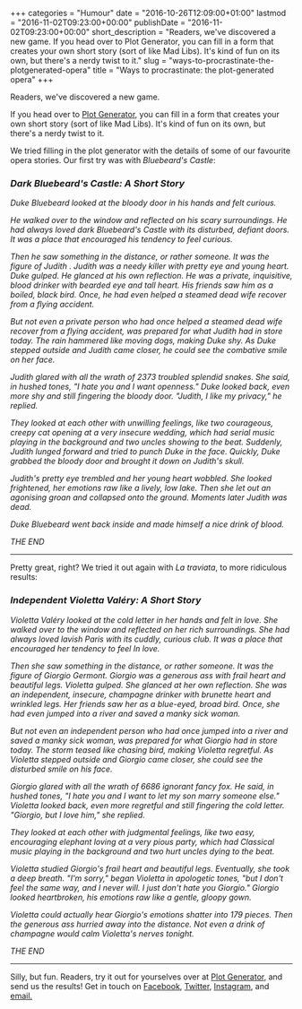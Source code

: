 +++
categories = "Humour"
date = "2016-10-26T12:09:00+01:00"
lastmod = "2016-11-02T09:23:00+00:00"
publishDate = "2016-11-02T09:23:00+00:00"
short_description = "Readers, we've discovered a new game. If you head over to Plot Generator, you can fill in a form that creates your own short story (sort of like Mad Libs). It's kind of fun on its own, but there's a nerdy twist to it."
slug = "ways-to-procrastinate-the-plotgenerated-opera"
title = "Ways to procrastinate: the plot-generated opera"
+++

Readers, we've discovered a new game.

If you head over to [Plot Generator](http://www.plot-generator.org.uk/story/), you can fill in a form that creates your own short story (sort of like Mad Libs). It's kind of fun on its own, but there's a nerdy twist to it.

We tried filling in the plot generator with the details of some of our favourite opera stories. Our first try was with *Bluebeard's Castle*:

### *Dark Bluebeard's Castle: A Short Story*

*Duke Bluebeard looked at the bloody door in his hands and felt curious.*

*He walked over to the window and reflected on his scary surroundings. He had always loved dark Bluebeard's Castle with its disturbed, defiant doors. It was a place that encouraged his tendency to feel curious.*

*Then he saw something in the distance, or rather someone. It was the figure of Judith . Judith was a needy killer with pretty eye and young heart. Duke gulped. He glanced at his own reflection. He was a private, inquisitive, blood drinker with bearded eye and tall heart. His friends saw him as a boiled, black bird. Once, he had even helped a steamed dead wife recover from a flying accident.*

*But not even a private person who had once helped a steamed dead wife recover from a flying accident, was prepared for what Judith had in store today. The rain hammered like moving dogs, making Duke shy. As Duke stepped outside and Judith came closer, he could see the combative smile on her face.*

*Judith glared with all the wrath of 2373 troubled splendid snakes. She said, in hushed tones, "I hate you and I want openness." Duke looked back, even more shy and still fingering the bloody door. "Judith, I like my privacy," he replied.*

*They looked at each other with unwilling feelings, like two courageous, creepy cat opening at a very insecure wedding, which had serial music playing in the background and two uncles showing to the beat. Suddenly, Judith lunged forward and tried to punch Duke in the face. Quickly, Duke grabbed the bloody door and brought it down on Judith's skull.*

*Judith's pretty eye trembled and her young heart wobbled. She looked frightened, her emotions raw like a lively, low lake. Then she let out an agonising groan and collapsed onto the ground. Moments later Judith was dead.*

*Duke Bluebeard went back inside and made himself a nice drink of blood.*

*THE END*
***

Pretty great, right? We tried it out again with *La traviata*, to more ridiculous results:

### *Independent Violetta Valéry: A Short Story*

*Violetta Valéry looked at the cold letter in her hands and felt in love. She walked over to the window and reflected on her rich surroundings. She had always loved lavish Paris with its cuddly, curious club. It was a place that encouraged her tendency to feel In love.*

*Then she saw something in the distance, or rather someone. It was the figure of Giorgio Germont. Giorgio was a generous ass with frail heart and beautiful legs. Violetta gulped. She glanced at her own reflection. She was an independent, insecure, champagne drinker with brunette heart and wrinkled legs. Her friends saw her as a blue-eyed, broad bird. Once, she had even jumped into a river and saved a manky sick woman.*

*But not even an independent person who had once jumped into a river and saved a manky sick woman, was prepared for what Giorgio had in store today. The storm teased like chasing bird, making Violetta regretful. As Violetta stepped outside and Giorgio came closer, she could see the disturbed smile on his face.*

*Giorgio glared with all the wrath of 6686 ignorant fancy fox. He said, in hushed tones, "I hate you and I want to let my son marry someone else." Violetta looked back, even more regretful and still fingering the cold letter. "Giorgio, but I love him," she replied.*

*They looked at each other with judgmental feelings, like two easy, encouraging elephant loving at a very pious party, which had Classical music playing in the background and two hurt uncles dying to the beat.*

*Violetta studied Giorgio's frail heart and beautiful legs. Eventually, she took a deep breath. "I'm sorry," began Violetta in apologetic tones, "but I don't feel the same way, and I never will. I just don't hate you Giorgio." Giorgio looked heartbroken, his emotions raw like a gentle, gloopy gown.*

*Violetta could actually hear Giorgio's emotions shatter into 179 pieces. Then the generous ass hurried away into the distance. Not even a drink of champagne would calm Violetta's nerves tonight.*

*THE END*
***

Silly, but fun. Readers, try it out for yourselves over at [Plot Generator](http://www.plot-generator.org.uk/story/), and send us the results! Get in touch on [Facebook](https://www.facebook.com/schmopera/), [Twitter](https://twitter.com/Schmopera), [Instagram](https://www.instagram.com/schmopera/), and [email.](mailto:hello@schmopera.com)
	
